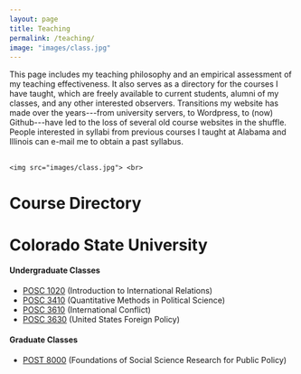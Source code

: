 ```yaml
---
layout: page
title: Teaching
permalink: /teaching/
image: "images/class.jpg"
---
```




This page includes my teaching philosophy and an empirical assessment of my teaching effectiveness. It also serves as a directory for the courses I have taught, which are freely available to current students, alumni of my classes, and any other interested observers. Transitions my website has made over the years---from university servers, to Wordpress, to (now) Github---have led to the loss of several old course websites in the shuffle. People interested in syllabi from previous courses I taught at Alabama and Illinois can e-mail me to obtain a past syllabus.

<hr style="clear:both;visibility: hidden;" />  

	<img src="images/class.jpg"> <br>

# Course Directory

# Colorado State University

#### Undergraduate Classes

- [POSC 1020](http://posc1020.svmiller.com) (Introduction to International Relations)
- [POSC 3410](/teaching/posc-3410-quantitative-methods-in-political-science/) (Quantitative Methods in Political Science)
- [POSC 3610](http://posc3610.svmiller.com) (International Conflict)
- [POSC 3630](/teaching/posc-3630-united-states-foreign-policy/) (United States Foreign Policy)

#### Graduate Classes

- [POST 8000](https://github.com/svmiller/post8000) (Foundations of Social Science Research for Public Policy)

